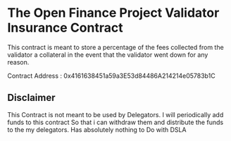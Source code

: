 



# The Open Finance Project Validator Insurance Contract

This contract is meant to store a percentage of the fees collected from the validator a collateral in the event that the validator went down for any reason.

Contract Address : 0x4161638451a59a3E53d84486A214214e05783b1C

## Disclaimer

This Contract is not meant to be used by Delegators.
I will periodically add funds to this contract So that i can withdraw them and distribute the funds to the my delegators.
Has absolutely nothing to Do with DSLA 